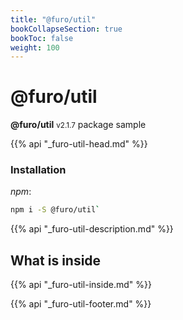 ```yaml
---
title: "@furo/util"
bookCollapseSection: true
bookToc: false
weight: 100
---
```


# @furo/util
**@furo/util** <small>v2.1.7</small>
package sample

{{% api "_furo-util-head.md" %}}

### Installation
*npm*:
```bash
npm i -S @furo/util`
```


{{% api "_furo-util-description.md" %}}

## What is inside
{{% api "_furo-util-inside.md" %}}

{{% api "_furo-util-footer.md" %}}
